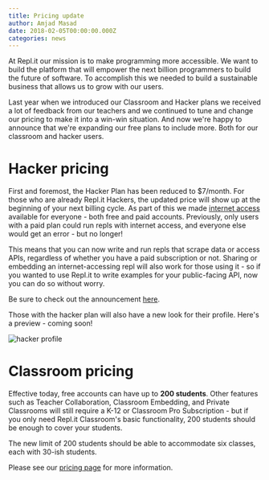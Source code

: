 ```yaml
---
title: Pricing update
author: Amjad Masad
date: 2018-02-05T00:00:00.000Z
categories: news
---
```


At Repl.it our mission is to make programming more accessible. We want to build
the platform that will empower the next billion programmers to build the future
of software. To accomplish this we needed to build a sustainable business that
allows us to grow with our users.

Last year when we introduced our Classroom and Hacker plans we received a lot of
feedback from our teachers and we continued to tune and change our pricing to
make it into a win-win situation. And now we're happy to announce that we're
expanding our free plans to include more. Both for our classroom and hacker
users.


# Hacker pricing

First and foremost, the Hacker Plan has been reduced to $7/month. For those who
are already Repl.it Hackers, the updated price will show up at the beginning of
your next billing cycle. As part of this we made [internet
access](internet-access) available for everyone - both free and paid accounts.
Previously, only users with a paid plan could run repls with internet access,
and everyone else would get an error - but no longer!

This means that you can now write and run repls that scrape data or access APIs,
regardless of whether you have a paid subscription or not.  Sharing or embedding
an internet-accessing repl will also work for those using it - so if you wanted
to use Repl.it to write examples for your public-facing API, now you can do so
without worry.

Be sure to check out the announcement [here](internet-access).

Those with the hacker plan will also have a new look for their profile.  Here's
a preview - coming soon!

![hacker profile](https://blog.replit.com/images/blog/hacker-profile.png)

# Classroom pricing

Effective today, free accounts can have up to **200 students**.  Other features
such as Teacher Collaboration, Classroom Embedding, and Private Classrooms will
still require a K-12 or Classroom Pro Subscription - but if you only need
Repl.it Classroom's basic functionality, 200 students should be enough to cover
your students.

The new limit of 200 students should be able to accommodate six classes, each
with 30-ish students.

Please see our [pricing page](/site/pricing) for more information.

